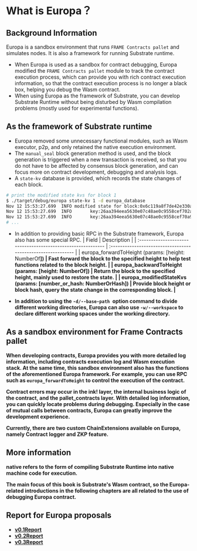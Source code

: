 # What is Europa？

## Background Information

Europa is a sandbox environment that runs `FRAME Contracts pallet` and simulates nodes. It is also a framework for running Substrate runtime.

* When Europa is used as a sandbox for contract debugging, Europa modified the `FRAME Contracts pallet` module to track the contract execution process, which can provide you with rich contract execution information, so that the contract execution process is no longer a black box, helping you debug the Wasm contract.
* When using Europa as the framework of Substrate, you can develop Substrate Runtime without being disturbed by Wasm compilation problems (mostly used for experimental functions).
## As the framework of Substrate runtime

* Europa removed some unnecessary functional modules, such as Wasm executor, p2p, and only retained the native execution environment.
* The `manual_seal` block generation method is used, and the block generation is triggered when a new transaction is received, so that you do not have to be affected by consensus block generation, and can focus more on contract development, debugging and analysis logs.
* A `state-kv` database is provided, which records the state changes of each block.
```bash
# print the modified state kvs for block 1
$ ./target/debug/europa state-kv 1 -d europa_database
Nov 12 15:53:27.699  INFO modified state for block:0x6c119a8f7de42e330aca8b9d3587937aacbbc203cc21650b60644c2f2d33e7fb    
Nov 12 15:53:27.699  INFO       key:26aa394eea5630e07c48ae0c9558cef702a5c1b19ab7a04f536c519aca4983ac|value:[DELETED]    
Nov 12 15:53:27.699  INFO       key:26aa394eea5630e07c48ae0c9558cef70a98fdbe9ce6c55837576c60c7af3850|value:05000000
# ... 
```

* In addition to providing basic RPC in the Substrate framework, Europa also has some special RPC.
| Field                                                        | Description                                                  |
| :----------------------------------------------------------- | :----------------------------------------------------------- |
| europa_forwardToHeight (params: [height: NumberOf<B>])       | Fast forward the block to the specified height to help test functions related to the block height. |
| europa_backwardToHeight (params: [height: NumberOf<B>])      | Return the block to the specified height, mainly used to restore the state. |
| europa_modifiedStateKvs (params: [number_or_hash: NumberOrHash<B>]) | Provide block height or block hash, query the state change in the corresponding block. |

* In addition to using the `-d/--base-path `option command to divide different working directories, Europa can also use `-w/--workspace` to declare different working spaces under the working directory.
## As a sandbox environment for Frame Contracts pallet

When developing contracts, Europa provides you with more detailed log information, including contracts execution log and Wasm execution stack. At the same time, this sandbox environment also has the functions of the aforementioned Europa framework. For example, you can use RPC such as `europa_forwardToHeight` to control the execution of the contract.

Contract errors may occur in the ink! layer, the internal business logic of the contract, and the pallet_contracts layer. With detailed log information, you can quickly locate problems during debugging. Especially in the case of mutual calls between contracts, Europa can greatly improve the development experience.

Currently, there are two custom ChainExtensions available on Europa, namely Contract logger and ZKP feature.

## More information

native refers to the form of compiling Substrate Runtime into native machine code for execution.

The main focus of this book is Substrate's Wasm contract, so the Europa-related introductions in the following chapters are all related to the use of debugging Europa contract.

## Report for Europa proposals

- [v0.1Report](./reports/v0.2Report.md)
- [v0.2Report](./reports/v0.2Report.md)
- [v0.3Report](./reports/v0.3Report.md)

